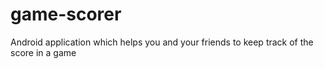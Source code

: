 # game-scorer
Android application which helps you and your friends to keep track of the score in a game
